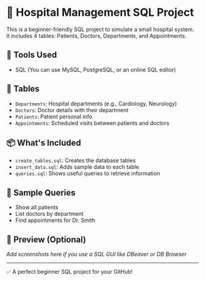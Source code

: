 # 🏥 Hospital Management SQL Project

This is a beginner-friendly SQL project to simulate a small hospital system.  
It includes 4 tables: Patients, Doctors, Departments, and Appointments.

## 🔧 Tools Used
- SQL (You can use MySQL, PostgreSQL, or an online SQL editor)

## 📁 Tables
- `Departments`: Hospital departments (e.g., Cardiology, Neurology)
- `Doctors`: Doctor details with their department
- `Patients`: Patient personal info
- `Appointments`: Scheduled visits between patients and doctors

## 📦 What's Included
- `create_tables.sql`: Creates the database tables
- `insert_data.sql`: Adds sample data to each table
- `queries.sql`: Shows useful queries to retrieve information

## 🧪 Sample Queries
- Show all patients
- List doctors by department
- Find appointments for Dr. Smith

## 📸 Preview (Optional)
_Add screenshots here if you use a SQL GUI like DBeaver or DB Browser_

---

✅ A perfect beginner SQL project for your GitHub!
